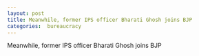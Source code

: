 ```yaml
---
layout: post
title: Meanwhile, former IPS officer Bharati Ghosh joins BJP
categories:  bureaucracy
---
```

 
Meanwhile, former IPS officer Bharati Ghosh joins BJP